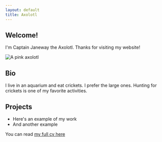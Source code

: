 ```yaml
---
layout: default
title: Axolotl
---
```


## Welcome!

I'm Captain Janeway the Axolotl. Thanks for visiting my website!

![A pink axolotl](https://alicemcgrath.digital.brynmawr.edu/simple-site/images/janeway.jpg)

## Bio

I live in an aquarium and eat crickets. I prefer the large ones. Hunting for crickets is one of my favorite activities.

## Projects

- Here's an example of my work
- And another example

You can read [my full cv here](/cv)